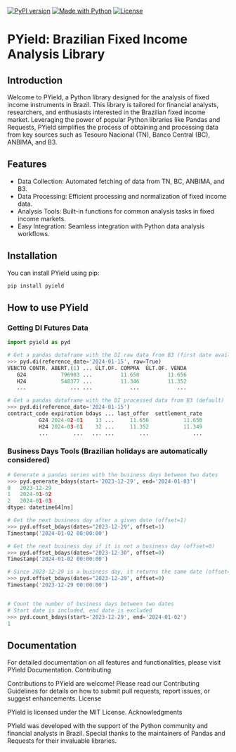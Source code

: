 [![PyPI version](https://img.shields.io/pypi/v/pyield.svg)](https://pypi.python.org/pypi/pyield)
[![Made with Python](https://img.shields.io/badge/Python->=3.11-blue?logo=python&logoColor=white)](https://python.org "Go to Python homepage")
[![License](https://img.shields.io/badge/License-MIT-blue)](#license)

# PYield: Brazilian Fixed Income Analysis Library

## Introduction

Welcome to PYield, a Python library designed for the analysis of fixed income instruments in Brazil. This library is tailored for financial analysts, researchers, and enthusiasts interested in the Brazilian fixed income market. Leveraging the power of popular Python libraries like Pandas and Requests, PYield simplifies the process of obtaining and processing data from key sources such as Tesouro Nacional (TN), Banco Central (BC), ANBIMA, and B3.
## Features

- Data Collection: Automated fetching of data from TN, BC, ANBIMA, and B3.
- Data Processing: Efficient processing and normalization of fixed income data.
- Analysis Tools: Built-in functions for common analysis tasks in fixed income markets.
- Easy Integration: Seamless integration with Python data analysis workflows.

## Installation

You can install PYield using pip:
```sh
pip install pyield
```
## How to use PYield
### Getting DI Futures Data
```python
import pyield as pyd

# Get a pandas dataframe with the DI raw data from B3 (first date available is 05-06-1991)
>>> pyd.di(reference_date='2024-01-15', raw=True)
VENCTO CONTR. ABERT.(1) ... ÚLT.OF. COMPRA  ÚLT.OF. VENDA
   G24           796903 ...         11.650         11.656
   H24           548377 ...         11.346         11.352
   ...              ... ...            ...            ...

# Get a pandas dataframe with the DI processed data from B3 (default)
>>> pyd.di(reference_date='2024-01-15')
contract_code expiration bdays ... last_offer  settlement_rate
          G24 2024-02-01    13 ...     11.656           11.650
          H24 2024-03-01    32 ...     11.352           11.349
          ...        ...   ... ...        ...              ...
```
### Business Days Tools (Brazilian holidays are automatically considered)
```python
# Generate a pandas series with the business days between two dates
>>> pyd.generate_bdays(start='2023-12-29', end='2024-01-03')
0   2023-12-29
1   2024-01-02
2   2024-01-03
dtype: datetime64[ns]

# Get the next business day after a given date (offset=1)
>>> pyd.offset_bdays(dates="2023-12-29", offset=1)
Timestamp('2024-01-02 00:00:00')

# Get the next business day if it is not a business day (offset=0)
>>> pyd.offset_bdays(dates="2023-12-30", offset=0)
Timestamp('2024-01-02 00:00:00')

# Since 2023-12-29 is a business day, it returns the same date (offset=0)
>>> pyd.offset_bdays(dates="2023-12-29", offset=0)
Timestamp('2023-12-29 00:00:00')


# Count the number of business days between two dates
# Start date is included, end date is excluded
>>> pyd.count_bdays(start='2023-12-29', end='2024-01-02')
1

```

## Documentation

For detailed documentation on all features and functionalities, please visit PYield Documentation.
Contributing

Contributions to PYield are welcome! Please read our Contributing Guidelines for details on how to submit pull requests, report issues, or suggest enhancements.
License

PYield is licensed under the MIT License.
Acknowledgments

PYield was developed with the support of the Python community and financial analysts in Brazil. Special thanks to the maintainers of Pandas and Requests for their invaluable libraries.

